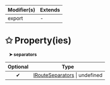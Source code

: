 | Modifier(s)                            | Extends                                    |
|----------------------------------------|--------------------------------------------|
| export | - |

# &#10025; Property(ies)

&nbsp;&nbsp; **&#10148; separators**

| Optional                           | Type                         |
|:----------------------------------:|------------------------------|
| ✔ | [IRouteSeparators](/router/interface/instruction-resolver/irouteseparators.md) &#124; undefined |